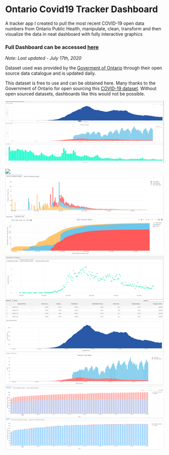 # Ontario Covid19 Tracker Dashboard
A tracker app I created to pull the most recent COVID-19 open data numbers from Ontario Public Health, manipulate, clean, transform and then visualize the data in neat dashboard with fully interactive graphics 

### Full Dashboard can be accessed [here](https://rpubs.com/PatrickSch/640919)
*Note: Last updated - July 17th, 2020* 


Dataset used was provided by the [Goverment of Ontario](https://www.ontario.ca/) through their open source data catalogue and is updated daily.

This dataset is free to use and can be obtained here. Many thanks to the Government of Ontario for open sourcing this [COVID-19 dataset](https://data.ontario.ca/dataset/status-of-covid-19-cases-in-ontario). Without open sourced datasets, dashboards like this would not be possible.

![](images/capture7_landingpage.PNG)

![](images/Capture1.PNG)
![](images/Capture2.PNG)
![](images/Capture3.PNG)
![](images/Capture4.PNG)
![](images/Capture5.PNG)
![](images/Capture6.PNG)
